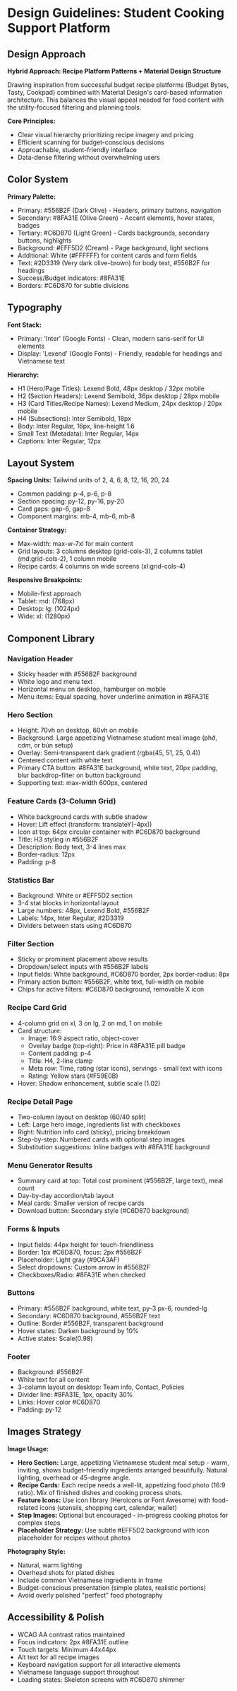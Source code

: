 # Design Guidelines: Student Cooking Support Platform

## Design Approach

**Hybrid Approach: Recipe Platform Patterns + Material Design Structure**

Drawing inspiration from successful budget recipe platforms (Budget Bytes, Tasty, Cookpad) combined with Material Design's card-based information architecture. This balances the visual appeal needed for food content with the utility-focused filtering and planning tools.

**Core Principles:**
- Clear visual hierarchy prioritizing recipe imagery and pricing
- Efficient scanning for budget-conscious decisions
- Approachable, student-friendly interface
- Data-dense filtering without overwhelming users

## Color System

**Primary Palette:**
- Primary: #556B2F (Dark Olive) - Headers, primary buttons, navigation
- Secondary: #8FA31E (Olive Green) - Accent elements, hover states, badges
- Tertiary: #C6D870 (Light Green) - Cards backgrounds, secondary buttons, highlights
- Background: #EFF5D2 (Cream) - Page background, light sections
- Additional: White (#FFFFFF) for content cards and form fields
- Text: #2D3319 (Very dark olive-brown) for body text, #556B2F for headings
- Success/Budget indicators: #8FA31E
- Borders: #C6D870 for subtle divisions

## Typography

**Font Stack:**
- Primary: 'Inter' (Google Fonts) - Clean, modern sans-serif for UI elements
- Display: 'Lexend' (Google Fonts) - Friendly, readable for headings and Vietnamese text

**Hierarchy:**
- H1 (Hero/Page Titles): Lexend Bold, 48px desktop / 32px mobile
- H2 (Section Headers): Lexend Semibold, 36px desktop / 28px mobile
- H3 (Card Titles/Recipe Names): Lexend Medium, 24px desktop / 20px mobile
- H4 (Subsections): Inter Semibold, 18px
- Body: Inter Regular, 16px, line-height 1.6
- Small Text (Metadata): Inter Regular, 14px
- Captions: Inter Regular, 12px

## Layout System

**Spacing Units:** Tailwind units of 2, 4, 6, 8, 12, 16, 20, 24
- Common padding: p-4, p-6, p-8
- Section spacing: py-12, py-16, py-20
- Card gaps: gap-6, gap-8
- Component margins: mb-4, mb-6, mb-8

**Container Strategy:**
- Max-width: max-w-7xl for main content
- Grid layouts: 3 columns desktop (grid-cols-3), 2 columns tablet (md:grid-cols-2), 1 column mobile
- Recipe cards: 4 columns on wide screens (xl:grid-cols-4)

**Responsive Breakpoints:**
- Mobile-first approach
- Tablet: md: (768px)
- Desktop: lg: (1024px)
- Wide: xl: (1280px)

## Component Library

### Navigation Header
- Sticky header with #556B2F background
- White logo and menu text
- Horizontal menu on desktop, hamburger on mobile
- Menu items: Equal spacing, hover underline animation in #8FA31E

### Hero Section
- Height: 70vh on desktop, 60vh on mobile
- Background: Large appetizing Vietnamese student meal image (phở, cơm, or bún setup)
- Overlay: Semi-transparent dark gradient (rgba(45, 51, 25, 0.4))
- Centered content with white text
- Primary CTA button: #8FA31E background, white text, 20px padding, blur backdrop-filter on button background
- Supporting text: max-width 600px, centered

### Feature Cards (3-Column Grid)
- White background cards with subtle shadow
- Hover: Lift effect (transform: translateY(-4px))
- Icon at top: 64px circular container with #C6D870 background
- Title: H3 styling in #556B2F
- Description: Body text, 3-4 lines max
- Border-radius: 12px
- Padding: p-8

### Statistics Bar
- Background: White or #EFF5D2 section
- 3-4 stat blocks in horizontal layout
- Large numbers: 48px, Lexend Bold, #556B2F
- Labels: 14px, Inter Regular, #2D3319
- Dividers between stats using #C6D870

### Filter Section
- Sticky or prominent placement above results
- Dropdown/select inputs with #556B2F labels
- Input fields: White background, #C6D870 border, 2px border-radius: 8px
- Primary action button: #556B2F, white text, full-width on mobile
- Chips for active filters: #C6D870 background, removable X icon

### Recipe Card Grid
- 4-column grid on xl, 3 on lg, 2 on md, 1 on mobile
- Card structure:
  - Image: 16:9 aspect ratio, object-cover
  - Overlay badge (top-right): Price in #8FA31E pill badge
  - Content padding: p-4
  - Title: H4, 2-line clamp
  - Meta row: Time, rating (star icons), servings - small text with icons
  - Rating: Yellow stars (#F59E0B)
- Hover: Shadow enhancement, subtle scale (1.02)

### Recipe Detail Page
- Two-column layout on desktop (60/40 split)
- Left: Large hero image, ingredients list with checkboxes
- Right: Nutrition info card (sticky), pricing breakdown
- Step-by-step: Numbered cards with optional step images
- Substitution suggestions: Inline badges with #8FA31E background

### Menu Generator Results
- Summary card at top: Total cost prominent (#556B2F, large text), meal count
- Day-by-day accordion/tab layout
- Meal cards: Smaller version of recipe cards
- Download button: Secondary style (#C6D870 background)

### Forms & Inputs
- Input fields: 44px height for touch-friendliness
- Border: 1px #C6D870, focus: 2px #556B2F
- Placeholder: Light gray (#9CA3AF)
- Select dropdowns: Custom arrow in #556B2F
- Checkboxes/Radio: #8FA31E when checked

### Buttons
- Primary: #556B2F background, white text, py-3 px-6, rounded-lg
- Secondary: #C6D870 background, #556B2F text
- Outline: Border #556B2F, transparent background
- Hover states: Darken background by 10%
- Active states: Scale(0.98)

### Footer
- Background: #556B2F
- White text for all content
- 3-column layout on desktop: Team info, Contact, Policies
- Divider line: #8FA31E, 1px, opacity 30%
- Links: Hover color #C6D870
- Padding: py-12

## Images Strategy

**Image Usage:**
- **Hero Section:** Large, appetizing Vietnamese student meal setup - warm, inviting, shows budget-friendly ingredients arranged beautifully. Natural lighting, overhead or 45-degree angle.
- **Recipe Cards:** Each recipe needs a well-lit, appetizing food photo (16:9 ratio). Mix of finished dishes and cooking process shots.
- **Feature Icons:** Use icon library (Heroicons or Font Awesome) with food-related icons (utensils, shopping cart, calendar, wallet)
- **Step Images:** Optional but encouraged - in-progress cooking photos for complex steps
- **Placeholder Strategy:** Use subtle #EFF5D2 background with icon placeholder for recipes without photos

**Photography Style:**
- Natural, warm lighting
- Overhead shots for plated dishes
- Include common Vietnamese ingredients in frame
- Budget-conscious presentation (simple plates, realistic portions)
- Avoid overly polished "perfect" food photography

## Accessibility & Polish

- WCAG AA contrast ratios maintained
- Focus indicators: 2px #8FA31E outline
- Touch targets: Minimum 44x44px
- Alt text for all recipe images
- Keyboard navigation support for all interactive elements
- Vietnamese language support throughout
- Loading states: Skeleton screens with #C6D870 shimmer